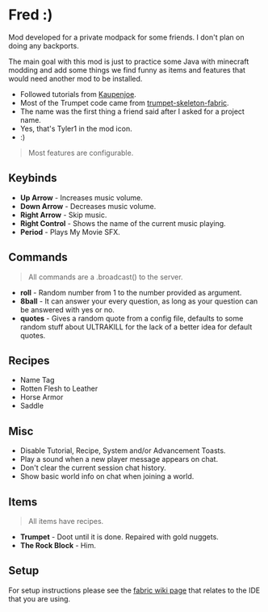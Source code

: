 # Fred :)

Mod developed for a private modpack for some friends. I don't plan on doing any backports.

The main goal with this mod is just to practice some Java with minecraft modding and add some things we find funny as items and features that would need another mod to be installed.

-   Followed tutorials from [Kaupenjoe](https://www.youtube.com/playlist?list=PLKGarocXCE1EeLZggaXPJaARxnAbUD8Y_).
-   Most of the Trumpet code came from [trumpet-skeleton-fabric](https://github.com/JamiesWhiteShirt/trumpet-skeleton-fabric/).
-   The name was the first thing a friend said after I asked for a project name.
-   Yes, that's Tyler1 in the mod icon.
-   :)

> Most features are configurable.

## Keybinds

-   **Up Arrow** - Increases music volume.
-   **Down Arrow** - Decreases music volume.
-   **Right Arrow** - Skip music.
-   **Right Control** - Shows the name of the current music playing.
-   **Period** - Plays My Movie SFX.

## Commands

> All commands are a .broadcast() to the server.

-   **roll** - Random number from 1 to the number provided as argument.
-   **8ball** - It can answer your every question, as long as your question can be answered with yes or no.
-   **quotes** - Gives a random quote from a config file, defaults to some random stuff about ULTRAKILL for the lack of a better idea for default quotes.

## Recipes

-   Name Tag
-   Rotten Flesh to Leather
-   Horse Armor
-   Saddle

## Misc

-   Disable Tutorial, Recipe, System and/or Advancement Toasts.
-   Play a sound when a new player message appears on chat.
-   Don't clear the current session chat history.
-   Show basic world info on chat when joining a world.

## Items

> All items have recipes.

-   **Trumpet** - Doot until it is done. Repaired with gold nuggets.
-   **The Rock Block** - Him.

## Setup

For setup instructions please see the [fabric wiki page](https://fabricmc.net/wiki/tutorial:setup) that relates to the IDE that you are using.
